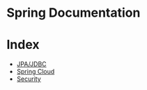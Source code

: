 # Spring Documentation

# Index

* [JPA/JDBC](https://github.com/andresmontoyab/Spring/blob/master/databases)			 
* [Spring Cloud](https://github.com/andresmontoyab/Spring/blob/master/spring-cloud)
* [Security](https://github.com/andresmontoyab/Spring/blob/master/security)
